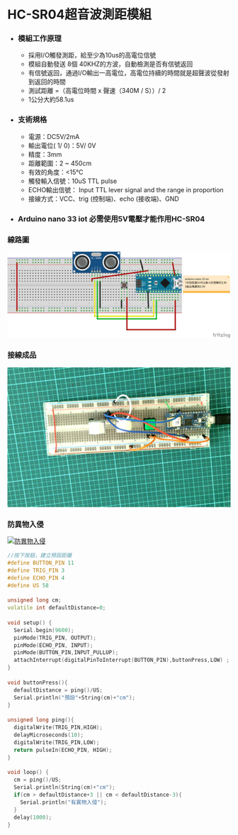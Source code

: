 # HC-SR04超音波測距模組

- ### 模組工作原理

	- 採用I/O觸發測距，給至少為10us的高電位信號
	- 模組自動發送 8個 40KHZ的方波，自動檢測是否有信號返回
	- 有信號返回，通過I/O輸出一高電位，高電位持續的時間就是超聲波從發射到返回的時間
	- 測試距離 =（高電位時間 x 聲速（340M / S））/ 2
	- 1公分大約58.1us



- ### 支術規格
	- 電源：DC5V/2mA
	- 輸出電位( 1/ 0)：5V/ 0V
	- 精度：3mm
	- 距離範圍：2 ~ 450cm
	- 有效的角度：<15℃
	- 觸發輸入信號：10uS TTL pulse
	- ECHO輸出信號： Input TTL lever signal and the range in proportion
	- 接線方式：VCC、trig (控制端)、echo (接收端)、GND


- ### Arduino nano 33 iot 必需使用5V電壓才能作用HC-SR04



### 線路圖
![](sr04_bb.png)

### 接線成品
![](pic1.jpg)

### 防異物入侵
[![防異物入侵](https://img.youtube.com/vi/nm4_FHjcfsw/1.jpg)](https://youtu.be/nm4_FHjcfsw)



```C++
//按下按鈕，建立預設距離
#define BUTTON_PIN 11
#define TRIG_PIN 3
#define ECHO_PIN 4 
#define US 58

unsigned long cm;
volatile int defaultDistance=0;

void setup() {  
  Serial.begin(9600);
  pinMode(TRIG_PIN, OUTPUT);
  pinMode(ECHO_PIN, INPUT);  
  pinMode(BUTTON_PIN,INPUT_PULLUP);
  attachInterrupt(digitalPinToInterrupt(BUTTON_PIN),buttonPress,LOW) ;
}

void buttonPress(){
  defaultDistance = ping()/US;
  Serial.println("預設"+String(cm)+"cm");
}

unsigned long ping(){
  digitalWrite(TRIG_PIN,HIGH);
  delayMicroseconds(10);
  digitalWrite(TRIG_PIN,LOW);
  return pulseIn(ECHO_PIN, HIGH);
}

void loop() {
  cm = ping()/US;
  Serial.println(String(cm)+"cm");
  if(cm > defaultDistance+3 || cm < defaultDistance-3){
    Serial.println("有異物入侵");
  }
  delay(1000);
}
```

